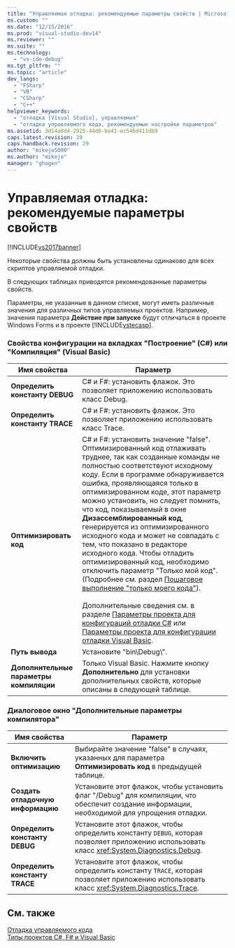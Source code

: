 ```yaml
---
title: "Управляемая отладка: рекомендуемые параметры свойств | Microsoft Docs"
ms.custom: ""
ms.date: "12/15/2016"
ms.prod: "visual-studio-dev14"
ms.reviewer: ""
ms.suite: ""
ms.technology: 
  - "vs-ide-debug"
ms.tgt_pltfrm: ""
ms.topic: "article"
dev_langs: 
  - "FSharp"
  - "VB"
  - "CSharp"
  - "C++"
helpviewer_keywords: 
  - "отладка [Visual Studio], управляемая"
  - "отладка управляемого кода, рекомендуемые настройки параметров"
ms.assetid: 3d14a8d4-2925-44d0-be41-ec546d411db9
caps.latest.revision: 29
caps.handback.revision: 29
author: "mikejo5000"
ms.author: "mikejo"
manager: "ghogen"
---
```

# Управляемая отладка: рекомендуемые параметры свойств
[!INCLUDE[vs2017banner](../code-quality/includes/vs2017banner.md)]

Некоторые свойства должны быть установлены одинаково для всех скриптов управляемой отладки.  
  
 В следующих таблицах приводятся рекомендованные параметры свойств.  
  
 Параметры, не указанные в данном списке, могут иметь различные значения для различных типов управляемых проектов.  Например, значения параметра **Действие при запуске** будут отличаться в проекте Windows Forms и в проекте [!INCLUDE[vstecasp](../code-quality/includes/vstecasp_md.md)].  
  
### Свойства конфигурации на вкладках "Построение" \(C\#\) или "Компиляция" \(Visual Basic\)  
  
|**Имя свойства**|**Параметр**|  
|----------------------|------------------|  
|**Определить константу DEBUG**|C\# и F\#: установить флажок.  Это позволяет приложению использовать класс Debug.|  
|**Определить константу TRACE**|C\# и F\#: установить флажок.  Это позволяет приложению использовать класс Trace.|  
|**Оптимизировать код**|C\# и F\#: установить значение "false".  Оптимизированный код отлаживать труднее, так как созданные команды не полностью соответствуют исходному коду.  Если в программе обнаруживается ошибка, проявляющаяся только в оптимизированном коде, этот параметр можно установить, но следует помнить, что код, показываемый в окне **Дизассемблированный код**, генерируется из оптимизированного исходного кода и может не совпадать с тем, что показано в редакторе исходного кода.  Чтобы отладить оптимизированный код, необходимо отключить параметр "Только мой код". \(Подробнее см. раздел [Пошаговое выполнение "только моего кода"](../debugger/navigating-through-code-with-the-debugger.md#BKMK_Restrict_stepping_to_Just_My_Code)\).<br /><br /> Дополнительные сведения см. в разделе [Параметры проекта для конфигураций отладки C\#](../debugger/project-settings-for-csharp-debug-configurations.md) или [Параметры проекта для конфигурации отладки Visual Basic](../debugger/project-settings-for-a-visual-basic-debug-configuration.md).|  
|**Путь вывода**|Установите "bin\\Debug\\".|  
|**Дополнительные параметры компиляции**|Только Visual Basic.  Нажмите кнопку **Дополнительно** для установки дополнительных свойств, которые описаны в следующей таблице.|  
  
### Диалоговое окно "Дополнительные параметры компилятора"  
  
|**Имя свойства**|**Параметр**|  
|----------------------|------------------|  
|**Включить оптимизацию**|Выбирайте значение "false" в случаях, указанных для параметра **Оптимизировать код** в предыдущей таблице.|  
|**Создать отладочную информацию**|Установите этот флажок, чтобы установить флаг "\/Debug" для компиляции, что обеспечит создание информации, необходимой для упрощения отладки.|  
|**Определить константу DEBUG**|Установите этот флажок, чтобы определить константу `DEBUG`, которая позволяет приложению использовать класс <xref:System.Diagnostics.Debug>.|  
|**Определить константу TRACE**|Установите этот флажок, чтобы определить константу `TRACE`, которая позволяет приложению использовать класс <xref:System.Diagnostics.Trace>.|  
  
## См. также  
 [Отладка управляемого кода](../debugger/debugging-managed-code.md)   
 [Типы проектов C\#, F\# и Visual Basic](../debugger/debugging-preparation-csharp-f-hash-and-visual-basic-project-types.md)